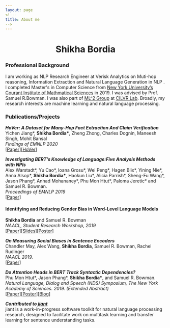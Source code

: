 ```yaml
---
layout: page
<!---
title: About me
-->
---
```


<h1 align="center">Shikha Bordia</h1>

### Professional Background
I am working as NLP Research Engineer at Verisk Analytics on Muti-hop reasoning, Information Extraction and Natural Language Generation in NLP . I completed Master's in Computer Science from [New York University’s](http://www.nyu.edu/) [Courant Institute of Mathmatical Sciences](https://cs.nyu.edu/home/index.html) in 2019. I was advised by Prof. Samuel R.Bowman. I was also part of [ML^2 Group](https://wp.nyu.edu/ml2/) at [CILVR Lab](https://wp.nyu.edu/cilvr/).  Broadly, my research interests are machine learning and natural language processing. 

### Publications/Projects

***HoVer: A Dataset for Many-Hop Fact Extraction And Claim Verification*** \
Yichen Jiang\*, **Shikha Bordia\***, Zheng Zhong, Charles Dognin, Maneesh Singh, Mohit Bansal \
*Findings of EMNLP 2020* \
[[Paper](https://arxiv.org/abs/2011.03088)][[HoVer](https://hover-nlp.github.io/)] 



***Investigating BERT’s Knowledge of Language:Five Analysis Methods with NPIs*** \
Alex Warstadt\*, Yu Cao\*, Ioana Grosu\*, Wei Peng\*, Hagen Blix\*, Yining Nie\*, Anna Alsop\*, **Shikha Bordia\***, Haokun Liu\*, Alicia Parrish\*, Sheng-Fu Wang\*, Jason Phang\*, Anhad Mohananey\*, Phu Mon Htut\*, Paloma Jeretic\* and Samuel R. Bowman. \
*Proceedings of EMNLP 2019* \
[[Paper](https://arxiv.org/pdf/1909.02597.pdf)]



#### Identifying and Reducing Gender Bias in Word-Level Language Models 
**Shikha Bordia** and Samuel R. Bowman \
*NAACL, Student Research Workshop, 2019* \
[[Paper](https://aclweb.org/anthology/papers/N/N19/N19-3002/)][[Slides](https://bordias.github.io/gender_bias_slides.pdf)][[Poster](https://bordias.github.io/poster.pdf)]



***On Measuring Social Biases in Sentence Encoders*** \
Chandler May, Alex Wang, **Shikha Bordia**, Samuel R. Bowman, Rachel Rudinger \
*NAACL 2019.* \
[[Paper](https://aclweb.org/anthology/papers/N/N19/N19-1063/)]


***Do Attention Heads in BERT Track Syntactic Dependencies?*** \
Phu Mon Htut\*, Jason Phang\*, **Shikha Bordia\***, and Samuel R. Bowman. \
*Natural Language, Dialog and Speech (NDS) Symposium, The New York Academy of Sciences. 2019. (Extended Abstract)* \
[[Paper](https://arxiv.org/abs/1911.12246)][[Poster](https://phumonhtut.me/publications/2019NDS/NDSposter.pdf)][[Blog](https://medium.com/@phu_pmh/do-attention-heads-in-bert-track-syntactic-dependencies-81c8a9be311a)]


***Contributed to [jiant](https://github.com/nyu-mll/jiant)*** \
jiant is a work-in-progress software toolkit for natural language processing research, designed to facilitate work on multitask learning and transfer learning for sentence understanding tasks.

<!---
#### Improving pre-training and decoding in Machine Translation
There have been lot of recent advances in Machine Translation that have focused on network architectures, attention mechanisms and sequence-level training. Most of the approaches emphasize on modelling the languages better using attention. Here we explore three methods that rely on augmenting data using a pseudo-parallel corpus, improving the decoding strategy and pre-training the encoders and evaluate their effect on the machine translation task.
--->
<!---
#### Statistical Machine Translation
Implemented a word-based statistical translation model (IBM Model) that extracts phrases using word alignment and performs parameter estimation for partially observed data using expectation maximization.
--->
<!---
#### Text Classifier
Implemented maximum entropy classifier character model and feature extractor code for word classification. Further improved the model by implementing a one layer Perceptron.
--->
<!---
#### Hidden Markov Model for part of speech tagger
Implemented a Hidden Markov model tagger using forward-backward algorithm and Viterbi decoder for unlabeled text data.
--->
<!---
#### Nowcasted Gross Domestic Product
Implemented Stochastic modeling techniques for modeling structured products and the underlying economic variables were now-casted using Autoregressive Integrated Moving Average (ARIMA) model.
--->
<!---
#### Operating System - Process Scheduler and Virtual Memory Manager
Process Scheduler: Implemented scheduling policies  (First In First Out, Last In Last Out, Shortest Job First, RoundRobin and PriorityScheduler) on processes executing on a system using Discrete Event Simulation}
Virtual Memory Manager: Implemented the core features of a virtual memory manager serving multiple processes and under memory constraints.
--->
